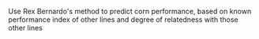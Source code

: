 Use Rex Bernardo's method to predict corn performance, based on known performance index of other lines and degree of relatedness with those other lines